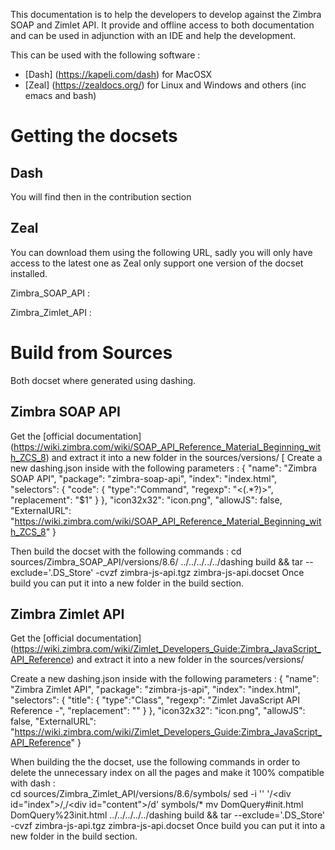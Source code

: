 This documentation is to help the developers to develop against the Zimbra SOAP and Zimlet API.
It provide and offline access to both documentation and can be used in adjunction with an IDE and help the development.

This can be used with the following software :
- [Dash] (https://kapeli.com/dash) for MacOSX
- [Zeal] (https://zealdocs.org/) for Linux and Windows
and others (inc emacs and bash)

# Getting the docsets

## Dash
You will find then in the contribution section

## Zeal
You can download them using the following URL, sadly you will only have access to the latest one as Zeal only support one version of the docset installed.

Zimbra_SOAP_API :

Zimbra_Zimlet_API :

# Build from Sources

Both docset where generated using dashing.

## Zimbra SOAP API
Get the [official documentation] (https://wiki.zimbra.com/wiki/SOAP_API_Reference_Material_Beginning_with_ZCS_8) and extract it into a new folder in the sources/versions/
[
Create a new dashing.json inside with the following parameters :
{
    "name": "Zimbra SOAP API",
    "package": "zimbra-soap-api",
    "index": "index.html",
    "selectors": {
        "code": {
          "type":"Command",
          "regexp": "<(.*?)>",
          "replacement": "$1"
        }
    },
    "icon32x32": "icon.png",
    "allowJS": false,
    "ExternalURL": "https://wiki.zimbra.com/wiki/SOAP_API_Reference_Material_Beginning_with_ZCS_8"
}

Then build the docset with the following commands :
  cd sources/Zimbra_SOAP_API/versions/8.6/
  ../../../../../dashing build && tar --exclude='.DS_Store' -cvzf zimbra-js-api.tgz zimbra-js-api.docset
Once build you can put it into a new folder in the build section.


## Zimbra Zimlet API
Get the [official documentation] (https://wiki.zimbra.com/wiki/Zimlet_Developers_Guide:Zimbra_JavaScript_API_Reference) and extract it into a new folder in the sources/versions/

Create a new dashing.json inside with the following parameters :
{
    "name": "Zimbra Zimlet API",
    "package": "zimbra-js-api",
    "index": "index.html",
    "selectors": {
        "title": {
          "type":"Class",
          "regexp": "Zimlet JavaScript API Reference -",
          "replacement": ""
        }
    },
    "icon32x32": "icon.png",
    "allowJS": false,
    "ExternalURL": "https://wiki.zimbra.com/wiki/Zimlet_Developers_Guide:Zimbra_JavaScript_API_Reference"
}

When building the the docset, use the following commands in order to delete the unnecessary index on all the pages and make it 100% compatible with dash :  
  cd sources/Zimbra_Zimlet_API/versions/8.6/symbols/
  sed -i '' '/\<div id="index"\>/,/\<div id="content"\>/d' symbols/*
  mv DomQuery#init.html DomQuery%23init.html
  ../../../../../dashing build && tar --exclude='.DS_Store' -cvzf zimbra-js-api.tgz zimbra-js-api.docset
Once build you can put it into a new folder in the build section.
